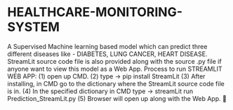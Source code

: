 # HEALTHCARE-MONITORING-SYSTEM
A Supervised Machine learning based model which can predict three different diseases like - DIABETES, LUNG CANCER, HEART DISEASE. 
StreamLit source code file is also provided along with the source .py file if anyone want to view this model as a Web App.
Process to run STREAMLIT WEB APP:
(1) open up CMD.
(2) type -> pip install StreamLit
(3) After installing, in CMD go to the dictionary where the  StreamLit source code file is in.
(4) In the specified dictionary in CMD type -> streamLit run  Prediction_StreamLit.py
(5) Browser will open up along with the Web App.
🖤
